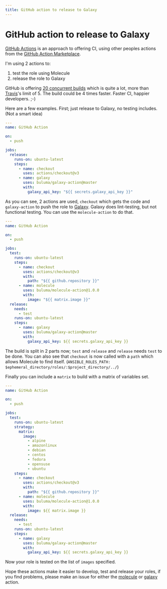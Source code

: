 ```yaml
---
title: GitHub action to release to Galaxy
---
```


# GitHub action to release to Galaxy

[GitHub Actions](https://github.com/features/actions) is an approach to offering CI, using other peoples actions from the [GitHub Action Marketplace](https://github.com/marketplace?type=actions).

I'm using 2 actions to:
1. test the role using Molecule
2. release the role to Galaxy

GitHub is offering [20 concurrent builds](https://help.github.com/en/actions/automating-your-workflow-with-github-actions/about-github-actions#usage-limits) which is quite a lot, more than [Travis](https://travis-ci.org/)'s limit of 5. The build could be 4 times faster. Faster CI, happier developers. ;-)

Here are a few examples. First; just release to Galaxy, no testing includes. (Not a smart idea)

```yaml
---
name: GitHub Action

on:
  - push

jobs:
  release:
    runs-on: ubuntu-latest
    steps:
      - name: checkout
        uses: actions/checkout@v3
      - name: galaxy
        uses: buluma/galaxy-action@master
        with:
          galaxy_api_key: "${{ secrets.galaxy_api_key }}"
```

As you can see, 2 actions are used, `checkout` which gets the code and `galaxy-action` to push the role to [Galaxy](https://galaxy.ansible.com/). Galaxy does lint-testing, but not functional testing. You can use the `molecule-action` to do that.

```yaml
---
name: GitHub Action

on:
  - push

jobs:
  test:
    runs-on: ubuntu-latest
    steps:
      - name: checkout
        uses: actions/checkout@v3
        with:
          path: "${{ github.repository }}"
      - name: molecule
        uses: buluma/molecule-action@1.0.0
        with:
          image: "${{ matrix.image }}"
  release:
    needs:
      - test
    runs-on: ubuntu-latest
    steps:
      - name: galaxy
        uses: buluma/galaxy-action@master
        with:
          galaxy_api_key: ${{ secrets.galaxy_api_key }}
```

The build is split in 2 parts now; `test` and `release` and `release` needs `test` to be done.
You can also see that `checkout` is now called with a `path` which allows Molecule to find itself. (`ANSIBLE_ROLES_PATH: $ephemeral_directory/roles/:$project_directory/../`)

Finally you can include a `matrix` to build with a matrix of variables set.

```yaml
---
name: GitHub Action

on:
  - push

jobs:
  test:
    runs-on: ubuntu-latest
    strategy:
      matrix:
        image:
          - alpine
          - amazonlinux
          - debian
          - centos
          - fedora
          - opensuse
          - ubuntu
    steps:
      - name: checkout
        uses: actions/checkout@v3
        with:
          path: "${{ github.repository }}"
      - name: molecule
        uses: buluma/molecule-action@1.0.0
        with:
          image: ${{ matrix.image }}
  release:
    needs:
      - test
    runs-on: ubuntu-latest
    steps:
      - name: galaxy
        uses: buluma/galaxy-action@master
        with:
          galaxy_api_key: ${{ secrets.galaxy_api_key }}
```

Now your role is tested on the list of `images` specified.

<!-- #TODO; update to local -->
Hope these actions make it easier to develop, test and release your roles, if you find problems, please make an issue for either the [molecule](https://github.com/buluma/molecule-action/issues) or [galaxy](https://github.com/buluma/galaxy-action/issues) action.
